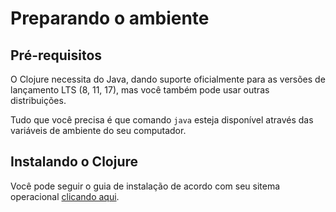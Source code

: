 # Preparando o ambiente

## Pré-requisitos

O Clojure necessita do Java, dando suporte oficialmente para as versões de lançamento LTS (8, 11, 17), mas você também
pode usar outras distribuições.

Tudo que você precisa é que comando `java` esteja disponível através das variáveis de ambiente do seu computador.

## Instalando o Clojure

Você pode seguir o guia de instalação de acordo com seu sitema operacional
[clicando aqui](https://clojure.org/guides/install_clojure).
